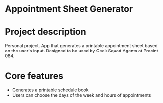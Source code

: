 # Appointment Sheet Generator

# Project description
Personal project. App that generates a printable appointment sheet based on the user's input. Designed to be used by Geek Squad Agents at Precint 084.

# Core features
- Generates a printable schedule book
- Users can choose the days of the week and hours of appointments

